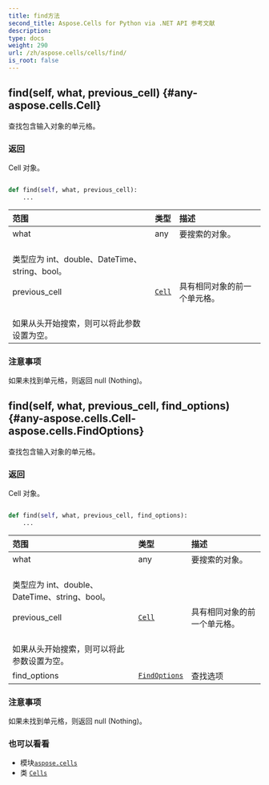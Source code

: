 ```yaml
---
title: find方法
second_title: Aspose.Cells for Python via .NET API 参考文献
description:
type: docs
weight: 290
url: /zh/aspose.cells/cells/find/
is_root: false
---
```

##  find(self, what, previous_cell) {#any-aspose.cells.Cell}
查找包含输入对象的单元格。


### 返回

Cell 对象。


```python

def find(self, what, previous_cell):
    ...
```


|范围|类型|描述|
| :- | :- | :- |
| what | any |要搜索的对象。<br/>类型应为 int、double、DateTime、string、bool。|
| previous_cell | [`Cell`](/cells/python-net/zh/aspose.cells/cell) |具有相同对象的前一个单元格。<br/>如果从头开始搜索，则可以将此参数设置为空。|
### 注意事项

如果未找到单元格，则返回 null (Nothing)。

##  find(self, what, previous_cell, find_options) {#any-aspose.cells.Cell-aspose.cells.FindOptions}

查找包含输入对象的单元格。


### 返回

Cell 对象。


```python

def find(self, what, previous_cell, find_options):
    ...
```


|范围|类型|描述|
| :- | :- | :- |
| what | any |要搜索的对象。<br/>类型应为 int、double、DateTime、string、bool。|
| previous_cell | [`Cell`](/cells/python-net/zh/aspose.cells/cell) |具有相同对象的前一个单元格。<br/>如果从头开始搜索，则可以将此参数设置为空。|
| find_options | [`FindOptions`](/cells/python-net/zh/aspose.cells/findoptions) |查找选项|
### 注意事项

如果未找到单元格，则返回 null (Nothing)。


### 也可以看看

* 模块[`aspose.cells`](../../)
* 类 [`Cells`](/cells/python-net/zh/aspose.cells/cells)
